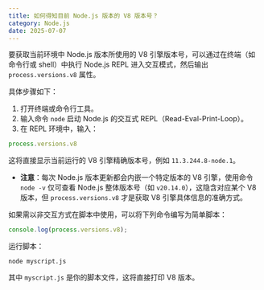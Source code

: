 ```yaml
---
title: 如何得知目前 Node.js 版本的 V8 版本号？
category: Node.js
date: 2025-07-07
---
```

要获取当前环境中 Node.js 版本所使用的 V8 引擎版本号，可以通过在终端（如命令行或 shell）中执行 Node.js REPL 进入交互模式，然后输出 `process.versions.v8` 属性。

具体步骤如下：
1. 打开终端或命令行工具。
2. 输入命令 `node` 启动 Node.js 的交互式 REPL（Read-Eval-Print-Loop）。
3. 在 REPL 环境中，输入：
```javascript
process.versions.v8
```
这将直接显示当前运行的 V8 引擎精确版本号，例如 `11.3.244.8-node.1`。

- **注意**：每次 Node.js 版本更新都会内嵌一个特定版本的 V8 引擎，使用命令 `node -v` 仅可查看 Node.js 整体版本号（如 `v20.14.0`），这隐含对应某个 V8 版本，但 `process.versions.v8` 才是获取 V8 引擎具体信息的准确方式。

如果需以非交互方式在脚本中使用，可以将下列命令编写为简单脚本：
```javascript
console.log(process.versions.v8);
```
运行脚本：
```
node myscript.js
```
其中 `myscript.js` 是你的脚本文件，这将直接打印 V8 版本。
